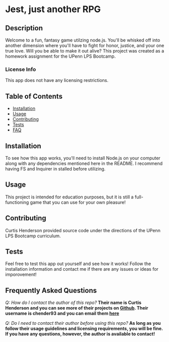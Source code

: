 
# Jest, just another RPG

## Description 
Welcome to a fun, fantasy game utilzing node.js. You'll be whisked off into another dimension where you'll have to fight for honor, justice, and your one true love. Will you be able to make it out alive? This project was created as a homework assignment for the UPenn LPS Bootcamp. 

### License Info
This app does not have any licensing restrictions.

## Table of Contents

* [Installation](#installation)
* [Usage](#usage)
* [Contributing](#contributing)
* [Tests](#tests)
* [FAQ](#faq)


## Installation<a name="installation"></a>

To see how this app works, you'll need to install Node.js on your computer along with any dependencies mentioned here in the README. I recommend having FS and Inquirer in stalled before utilizing.


## Usage<a name="usage"></a>

This project is intended for education purposes, but it is still a full-functioning game that you can use for your own pleasure!

## Contributing<a name="contributing"></a>

Curtis Henderson provided source code under the directions of the UPenn LPS Bootcamp curriculum.

## Tests<a name="tests"></a>

Feel free to test this app out yourself and see how it works! Follow the installation information and contact me if there are any issues or ideas for imporovement!

## Frequently Asked Questions<a name="faq"></a>

*Q: How do I contact the author of this repo?*
**Their name is Curtis Henderson and you can see more of their projects on [Github](https://github.com/chender93). Their username is chender93 and you can email them [here](mailto:chender93@gmail.com)**

*Q: Do I need to contact their author before using this repo?*
**As long as you follow their usage guidelines and licensing requirements, you will be fine. If you have any questions, however, the author is available to contact!**
